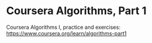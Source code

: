 # Coursera Algorithms, Part 1
Coursera Algorithms I, practice and exercises: https://www.coursera.org/learn/algorithms-part1
